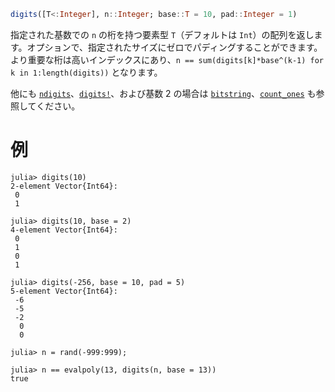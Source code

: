 ```julia
digits([T<:Integer], n::Integer; base::T = 10, pad::Integer = 1)
```

指定された基数での `n` の桁を持つ要素型 `T`（デフォルトは `Int`）の配列を返します。オプションで、指定されたサイズにゼロでパディングすることができます。より重要な桁は高いインデックスにあり、`n == sum(digits[k]*base^(k-1) for k in 1:length(digits))` となります。

他にも [`ndigits`](@ref)、[`digits!`](@ref)、および基数 2 の場合は [`bitstring`](@ref)、[`count_ones`](@ref) も参照してください。

# 例

```jldoctest
julia> digits(10)
2-element Vector{Int64}:
 0
 1

julia> digits(10, base = 2)
4-element Vector{Int64}:
 0
 1
 0
 1

julia> digits(-256, base = 10, pad = 5)
5-element Vector{Int64}:
 -6
 -5
 -2
  0
  0

julia> n = rand(-999:999);

julia> n == evalpoly(13, digits(n, base = 13))
true
```
